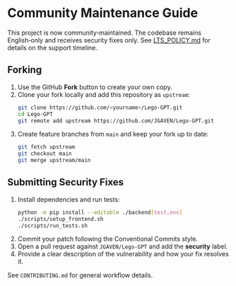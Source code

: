 # Community Maintenance Guide

This project is now community‑maintained. The codebase remains English‑only and receives security fixes only.
See [LTS_POLICY.md](LTS_POLICY.md) for details on the support timeline.

## Forking
1. Use the GitHub **Fork** button to create your own copy.
2. Clone your fork locally and add this repository as `upstream`:
   ```bash
   git clone https://github.com/<yourname>/Lego-GPT.git
   cd Lego-GPT
   git remote add upstream https://github.com/JGAVEN/Lego-GPT.git
   ```
3. Create feature branches from `main` and keep your fork up to date:
   ```bash
   git fetch upstream
   git checkout main
   git merge upstream/main
   ```

## Submitting Security Fixes
1. Install dependencies and run tests:
   ```bash
   python -m pip install --editable ./backend[test,env]
   ./scripts/setup_frontend.sh
   ./scripts/run_tests.sh
   ```
2. Commit your patch following the Conventional Commits style.
3. Open a pull request against `JGAVEN/Lego-GPT` and add the **security** label.
4. Provide a clear description of the vulnerability and how your fix resolves it.

See `CONTRIBUTING.md` for general workflow details.
